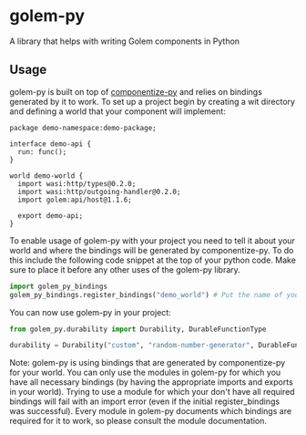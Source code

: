 # golem-py
A library that helps with writing Golem components in Python

## Usage

golem-py is built on top of [componentize-py](https://github.com/bytecodealliance/componentize-py) and relies on bindings generated by it to work.
To set up a project begin by creating a wit directory and defining a world that your component will implement:

```wit
package demo-namespace:demo-package;

interface demo-api {
  run: func();
}

world demo-world {
  import wasi:http/types@0.2.0;
  import wasi:http/outgoing-handler@0.2.0;
  import golem:api/host@1.1.6;

  export demo-api;
}
```

To enable usage of golem-py with your project you need to tell it about your world and where the bindings will be generated by componentize-py. To do this include
the following code snippet at the top of your python code. Make sure to place it before any other uses of the golem-py library.

```python
import golem_py_bindings
golem_py_bindings.register_bindings("demo_world") # Put the name of your world here
```

You can now use golem-py in your project:
```python
from golem_py.durability import Durability, DurableFunctionType

durability = Durability("custom", "random-number-generator", DurableFunctionType.ReadLocal)
```

Note:
golem-py is using bindings that are generated by componentize-py for your world. You can only use the modules in golem-py for which you have all necessary bindings (by having the appropriate imports and exports in your world). Trying
to use a module for which your don't have all required bindings will fail with an import error (even if the initial register_bindings was successful). Every module in golem-py documents which bindings are required for it to work, so please consult the module documentation.
